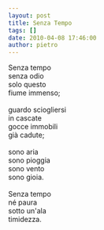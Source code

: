 ```yaml
---
layout: post
title: Senza Tempo
tags: []
date: 2010-04-08 17:46:00
author: pietro
---
```

Senza tempo<br/>senza odio<br/>solo questo<br/>fiume immenso;<br/><br/>guardo sciogliersi<br/>in cascate<br/>gocce immobili<br/>già cadute;<br/><br/>sono aria<br/>sono pioggia<br/>sono vento<br/>sono gioia.<br/><br/>Senza tempo<br/>né paura<br/>sotto un'ala<br/>timidezza.
